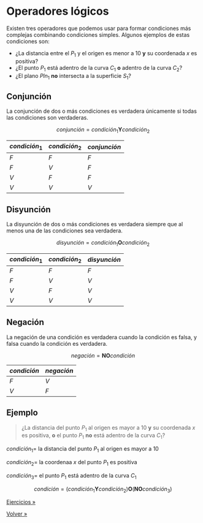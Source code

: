 # Operadores lógicos

Existen tres operadores que podemos usar para formar condiciones más complejas
combinando condiciones simples. Algunos ejemplos de estas condiciones son:

- ¿La distancia entre el $P_1$ y el origen es menor a 10 **y**
  su coordenada $x$ es positiva?
- ¿El punto $P_1$ está adentro de la curva $C_1$ **o**
  adentro de la curva $C_2$?
- ¿El plano $Pln_1$ **no** intersecta a la superficie $S_1$?

## Conjunción

La conjunción de dos o más condiciones es verdadera únicamente
si todas las condiciones son verdaderas.

$$conjunción = condición_1 \textbf{Y} condición_2$$

| $condición_1$ | $condición_2$ | $conjunción$ |
| ------------- | ------------- | ------------ |
| $F$           | $F$           | $F$          |
| $F$           | $V$           | $F$          |
| $V$           | $F$           | $F$          |
| $V$           | $V$           | $V$          |

## Disyunción

La disyunción de dos o más condiciones es verdadera siempre que
al menos una de las condiciones sea verdadera.

$$disyunción = condición_1 \textbf{O} condición_2$$

| $condición_1$ | $condición_2$ | $disyunción$ |
| ------------- | ------------- | ------------ |
| $F$           | $F$           | $F$          |
| $F$           | $V$           | $V$          |
| $V$           | $F$           | $V$          |
| $V$           | $V$           | $V$          |

## Negación

La negación de una condición es verdadera cuando la condición es falsa,
y falsa cuando la condición es verdadera.

$$negación = \textbf{NO} condición$$

| $condición$ | $negación$ |
| ----------- | ---------- |
| $F$         | $V$        |
| $V$         | $F$        |

## Ejemplo

> ¿La distancia del punto $P_1$ al origen es mayor a 10
> **y** su coordenada $x$ es positiva,
> **o** el punto $P_1$ **no** está adentro de la curva $C_1$?

$condición_1 =$ la distancia del punto $P_1$ al origen es mayor a $10$

$condición_2 =$ la coordenaa $x$ del punto $P_1$ es positiva

$condición_3 =$ el punto $P_1$ está adentro de la curva $C_1$

$$condición = (condición_1 \textbf{Y} condición_2) \textbf{O} (\textbf{NO} condición_3)$$

[Ejercicios »](./ejercicios)

[Volver »](..)
